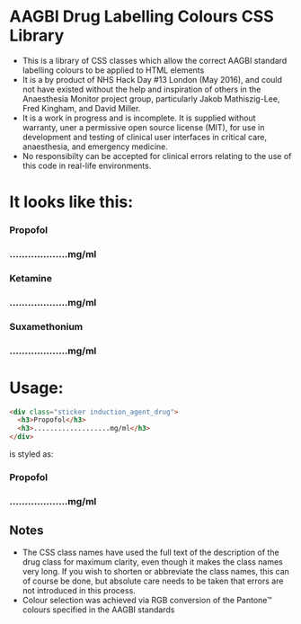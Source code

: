 <link rel="stylesheet" type="text/css" href="css/anaesthetic_drug_colours.css">
<link rel="stylesheet" type="text/css" href="css/sticker_styling.css">

# AAGBI Drug Labelling Colours CSS Library
* This is a library of CSS classes which allow the correct AAGBI standard labelling colours to be applied to HTML elements
* It is a by product of NHS Hack Day \#13 London (May 2016), and could not have existed without the help and inspiration of others in the Anaesthesia Monitor project group, particularly Jakob Mathiszig-Lee, Fred Kingham, and David Miller.
* It is a work in progress and is incomplete. It is supplied without warranty, uner a permissive open source license (MIT), for use in development and testing of clinical user interfaces in critical care, anaesthesia, and emergency medicine.
* No responsibilty can be accepted for clinical errors relating to the use of this code in real-life environments.

# It looks like this:

<div class="drug-group">
  <div class="sticker induction_agent_drug">
    <h3>Propofol</h3>
    <h3>...................mg/ml</h3>
  </div>

  <div class="sticker induction_agent_drug">
    <h3>Ketamine</h3>
    <h3>...................mg/ml</h3>
  </div>
</div>

<div class="sticker depolarizing_neuromuscular_blocking_drug">
  <h3 class="top">Suxamethonium</h3>
  <h3>...................mg/ml</h3>
</div>

# Usage:
```html
<div class="sticker induction_agent_drug">
  <h3>Propofol</h3>
  <h3>...................mg/ml</h3>
</div>
```
is styled as:

<div class="sticker induction_agent_drug">
  <h3>Propofol</h3>
  <h3>...................mg/ml</h3>
</div>

## Notes
* The CSS class names have used the full text of the description of the drug class for maximum clarity, even though it makes the class names very long. If you wish to shorten or abbreviate the class names, this can of course be done, but absolute care needs to be taken that errors are not introduced in this process.
* Colour selection was achieved via RGB conversion of the Pantone™ colours specified in the AAGBI standards
